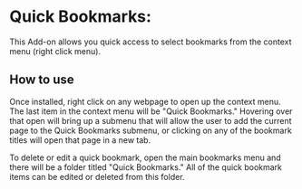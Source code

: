 # Quick Bookmarks:

This Add-on allows you quick access to select bookmarks from the context menu (right click menu).

## How to use

Once installed, right click on any webpage to open up the context menu.  The last item in the context menu will be "Quick Bookmarks."  Hovering over that open will bring up a submenu that will allow the user to add the current page to the Quick Bookmarks submenu, or clicking on any of the bookmark titles will open that page in a new tab.

To delete or edit a quick bookmark, open the main bookmarks menu and there will be a folder titled "Quick Bookmarks."  All of the quick bookmark items can be edited or deleted from this folder.
